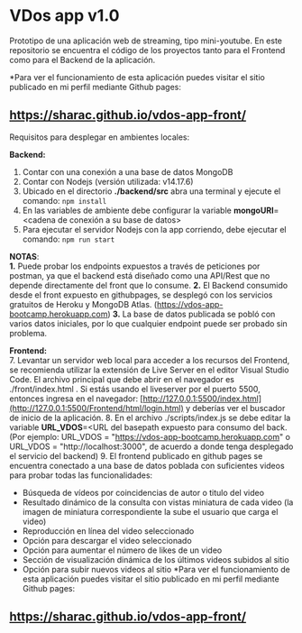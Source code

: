 
# VDos app v1.0

Prototipo de una aplicación web de streaming, tipo mini-youtube.
En este repositorio se encuentra el código de los proyectos tanto para el Frontend como para el Backend de la aplicación.

*Para ver el funcionamiento de esta aplicación puedes visitar el sitio publicado en mi perfil mediante Github pages:
## https://sharac.github.io/vdos-app-front/
Requisitos para desplegar en ambientes locales:

**Backend:**
1.  Contar con una conexión a una base de datos MongoDB
2.  Contar con Nodejs (versión utilizada: v14.17.6)
3.  Ubicado en el directorio **./backend/src** abra una terminal y ejecute el comando: `npm install`
4.  En las variables de ambiente debe configurar la variable **mongoURI**=<cadena de conexión a su base de datos>
5.  Para ejecutar el servidor Nodejs con la app corriendo, debe ejecutar el comando: `npm run start`

**NOTAS**:  
    **1.** Puede probar los endpoints expuestos a través de peticiones por postman, ya que el backend está diseñado como una API/Rest que no depende directamente del front que lo consume.
    **2.** El Backend consumido desde el front expuesto en githubpages, se desplegó con los servicios gratuitos de Heroku y MongoDB Atlas.
    (https://vdos-app-bootcamp.herokuapp.com)
   **3.** La base de datos publicada se pobló con varios datos iniciales, por lo que cualquier endpoint puede ser probado sin problema.



**Frontend:**  
7. Levantar un servidor web local para acceder a los recursos del Frontend, se recomienda utilizar la extensión de Live Server en el editor Visual Studio Code. El archivo principal que debe abrir en el navegador es ./front/index.html . Si estás usando el liveserver por el puerto 5500, entonces ingresa en el navegador: [http://127.0.0.1:5500/index.html](http://127.0.0.1:5500/Frontend/html/login.html) y deberías ver el buscador de inicio de la aplicación.
8. En el archivo ./scripts/index.js se debe editar la variable **URL_VDOS**=<URL del basepath expuesto para consumo del back.
(Por ejemplo: URL_VDOS = "https://vdos-app-bootcamp.herokuapp.com" o URL_VDOS = "http://localhost:3000", de acuerdo a donde tenga desplegado el servicio del backend)
9. El frontend publicado en github pages se encuentra conectado a una base de datos poblada con suficientes videos para probar todas las funcionalidades:
- Búsqueda de vídeos por coincidencias de autor o titulo del video
- Resultado dinámico de la consulta con vistas miniatura de cada video (la imagen de miniatura correspondiente la sube el usuario que carga el video)
- Reproducción en línea del video seleccionado
- Opción para descargar el video seleccionado
- Opción para aumentar el número de likes de un video
- Sección de visualización dinámica de los últimos videos subidos al sitio
- Opción para subir nuevos videos al sitio
*Para ver el funcionamiento de esta aplicación puedes visitar el sitio publicado en mi perfil mediante Github pages:
## https://sharac.github.io/vdos-app-front/
